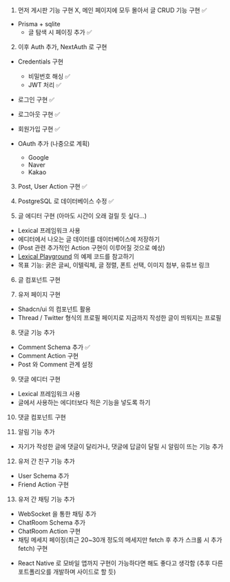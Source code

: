 1. 먼저 게시판 기능 구현 X, 메인 페이지에 모두 몰아서 글 CRUD 기능 구현 ✅
- Prisma + sqlite
  - 글 탐색 시 페이징 추가 ✅

2. 이후 Auth 추가, NextAuth 로 구현
- Credentials 구현
  - 비밀번호 해싱 ✅
  - JWT 처리 ✅

- 로그인 구현 ✅
- 로그아웃 구현 ✅
- 회원가입 구현 ✅

- OAuth 추가 (나중으로 계획)
  - Google
  - Naver
  - Kakao

3. Post, User Action 구현 ✅

4. PostgreSQL 로 데이터베이스 수정 ✅

5. 글 에디터 구현 (아마도 시간이 오래 걸릴 듯 싶다...)
  - Lexical 프레임워크 사용
  - 에디터에서 나오는 글 데이터를 데이터베이스에 저장하기
  - (Post 관련 추가적인 Action 구현이 이루어질 것으로 예상) 
  - [Lexical Playground](https://github.com/facebook/lexical/tree/main/packages/lexical-playground) 의 예제 코드를 참고하기
  - 목표 기능: 굵은 글씨, 이텔릭체, 글 정렬, 폰트 선택, 이미지 첨부, 유튜브 링크

6. 글 컴포넌트 구현
 
7. 유저 페이지 구현
  - Shadcn/ui 의 컴포넌트 활용
  - Thread / Twitter 형식의 프로필 페이지로 지금까지 작성한 글이 띄워지는 프로필

8. 댓글 기능 추가
  - Comment Schema 추가 ✅
  - Comment Action 구현
  - Post 와 Comment 관계 설정

9. 댓글 에디터 구현
  - Lexical 프레임워크 사용
  - 글에서 사용하는 에디터보다 적은 기능을 넣도록 하기

10. 댓글 컴포넌트 구현

11. 알림 기능 추가
  - 자기가 작성한 글에 댓글이 달리거나, 댓글에 답글이 달릴 시 알림이 뜨는 기능 추가

12. 유저 간 친구 기능 추가
  - User Schema 추가
  - Friend Action 구현

13. 유저 간 채팅 기능 추가
  - WebSocket 을 통한 채팅 추가
  - ChatRoom Schema 추가
  - ChatRoom Action 구현
  - 채팅 메세지 페이징(최근 20~30개 정도의 메세지만 fetch 후 추가 스크롤 시 추가 fetch) 구현

+ React Native 로 모바일 앱까지 구현이 가능하다면 해도 좋다고 생각함 (추후 다른 포트폴리오를 개발하며 사이드로 할 듯)
